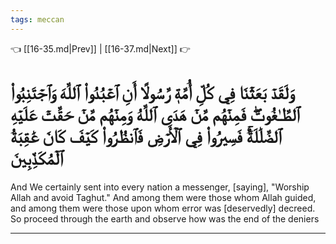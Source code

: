 ```yaml
---
tags: meccan
---
```


👈 [[16-35.md|Prev]] | [[16-37.md|Next]] 👉

# وَلَقَدۡ بَعَثۡنَا فِي كُلِّ أُمَّةٖ رَّسُولًا أَنِ ٱعۡبُدُواْ ٱللَّهَ وَٱجۡتَنِبُواْ ٱلطَّـٰغُوتَۖ فَمِنۡهُم مَّنۡ هَدَى ٱللَّهُ وَمِنۡهُم مَّنۡ حَقَّتۡ عَلَيۡهِ ٱلضَّلَٰلَةُۚ فَسِيرُواْ فِي ٱلۡأَرۡضِ فَٱنظُرُواْ كَيۡفَ كَانَ عَٰقِبَةُ ٱلۡمُكَذِّبِينَ

And We certainly sent into every nation a messenger, [saying], "Worship Allah and avoid Taghut." And among them were those whom Allah guided, and among them were those upon whom error was [deservedly] decreed. So proceed through the earth and observe how was the end of the deniers

---

